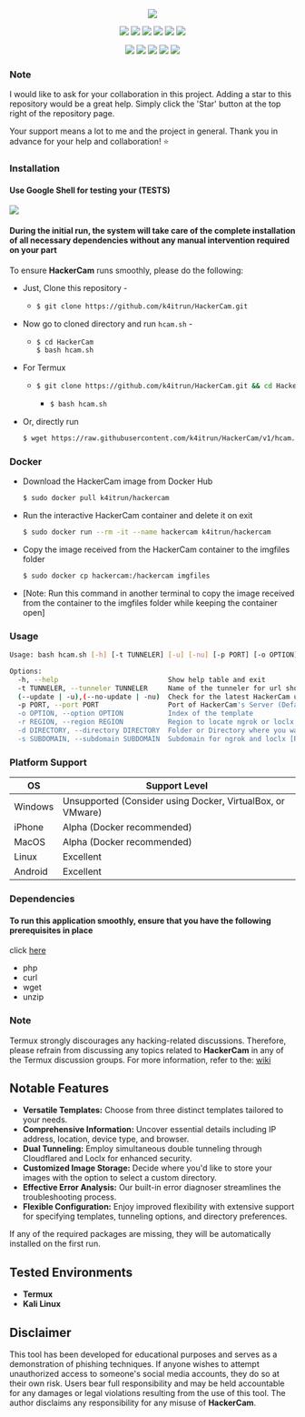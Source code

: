 <!-- HackerCam -->

<!-- h1 align="center">Hacker Camera</h1 -->

<p align="center">
  <img src=".github/files/hcam.png">
</p>

<p align="center">
  <img src="https://img.shields.io/github/license/k4itrun/HackerCam?style=for-the-badge">
  <img src="https://img.shields.io/badge/Version-1.0-green?style=for-the-badge">
  <img src="https://img.shields.io/github/issues/k4itrun/HackerCam?color=red&style=for-the-badge">
  <img src="https://img.shields.io/github/forks/k4itrun/HackerCam?color=teal&style=for-the-badge">
  <img src="https://img.shields.io/github/issues/k4itrun/HackerCam?color=white&style=for-the-badge">
  <img src="https://img.shields.io/github/stars/k4itrun/HackerCam?color=yellow&style=for-the-badge">
</p>

<p align="center">
  <img src="https://img.shields.io/badge/Open%20Source-Yes-darkgreen?style=flat-square">
  <img src="https://img.shields.io/badge/Written%20In-Shell-red?style=flat-square">
  <img src="https://img.shields.io/badge/Maintained%3F-Yes-lightblue?style=flat-square">
  <img src="https://img.shields.io/badge/Author-k4itrun-black?style=flat-square">
  <img src="https://hits.seeyoufarm.com/api/count/incr/badge.svg?url=https%3A%2F%2Fgithub.com%2Fk4itrun%2FHackerCam&title=Visitors&edge_flat=false"/></a>
</p>

### Note

I would like to ask for your collaboration in this project. Adding a star to this repository would be a great help. Simply click the 'Star' button at the top right of the repository page.

Your support means a lot to me and the project in general. Thank you in advance for your help and collaboration! ⭐

### Installation

#### Use Google Shell for testing your (TESTS)

<p align="left">
  <a href="https://shell.cloud.google.com/cloudshell/open?cloudshell_git_repo=https://github.com/k4itrun/HackerCam.git&tutorial=README.md" target="_blank"><img src="https://gstatic.com/cloudssh/images/open-btn.svg"></a>
</p>

#### During the initial run, the system will take care of the complete installation of all necessary dependencies without any manual intervention required on your part

To ensure **HackerCam** runs smoothly, please do the following:

- Just, Clone this repository -
    - ```bash
      $ git clone https://github.com/k4itrun/HackerCam.git
      ```

- Now go to cloned directory and run `hcam.sh` -
    - ```bash
      $ cd HackerCam
      $ bash hcam.sh
      ```

- For Termux
    - ```bash
      $ git clone https://github.com/k4itrun/HackerCam.git && cd HackerCam && termux-setup-storage
      ```
        - ```sql
          $ bash hcam.sh
          ```

- Or, directly run
    ```bash
   $ wget https://raw.githubusercontent.com/k4itrun/HackerCam/v1/hcam.sh && bash hcam.sh
    ```

### Docker
- Download the HackerCam image from Docker Hub
    ```bash
    $ sudo docker pull k4itrun/hackercam
    ```
- Run the interactive HackerCam container and delete it on exit
    ```bash
    $ sudo docker run --rm -it --name hackercam k4itrun/hackercam
    ```
- Copy the image received from the HackerCam container to the imgfiles folder
    ```bash
    $ sudo docker cp hackercam:/hackercam imgfiles
    ``` 

- [Note: Run this command in another terminal to copy the image received from the container to the imgfiles folder while keeping the container open]

### Usage

```bash
Usage: bash hcam.sh [-h] [-t TUNNELER] [-u] [-nu] [-p PORT] [-o OPTION] [-r REGION] [-d DIRECTORY] [-s SUBDOMAIN] 

Options:
  -h, --help                           Show help table and exit
  -t TUNNELER, --tunneler TUNNELER     Name of the tunneler for url shortening (Default: ${TUNNELER})
  (--update | -u),(--no-update | -nu)  Check for the latest HackerCam update (Default: ${UPDATE})
  -p PORT, --port PORT                 Port of HackerCam's Server (Default: ${PORT})
  -o OPTION, --option OPTION           Index of the template
  -r REGION, --region REGION           Region to locate ngrok or loclx
  -d DIRECTORY, --directory DIRECTORY  Folder or Directory where you want the taken images to be saved
  -s SUBDOMAIN, --subdomain SUBDOMAIN  Subdomain for ngrok and loclx [Pro/Premium Account]
```

### Platform Support

| OS        | Support Level        |
|-----------|----------------------|
| Windows   | Unsupported (Consider using Docker, VirtualBox, or VMware) |
| iPhone    | Alpha (Docker recommended) |
| MacOS     | Alpha (Docker recommended) |
| Linux     | Excellent |
| Android   | Excellent |

### Dependencies

#### To run this application smoothly, ensure that you have the following prerequisites in place

<p>click <a href="#during-the-initial-run-the-system-will-take-care-of-the-complete-installation-of-all-necessary-dependencies-without-any-manual-intervention-required-on-your-part">here</a>

- php
- curl
- wget
- unzip

### Note

Termux strongly discourages any hacking-related discussions. Therefore, please refrain from discussing any topics related to **HackerCam** in any of the Termux discussion groups. For more information, refer to the: [wiki](https://wiki.termux.com/wiki/Hacking)

## Notable Features

- **Versatile Templates:** Choose from three distinct templates tailored to your needs.
- **Comprehensive Information:** Uncover essential details including IP address, location, device type, and browser.
- **Dual Tunneling:** Employ simultaneous double tunneling through Cloudflared and Loclx for enhanced security.
- **Customized Image Storage:** Decide where you'd like to store your images with the option to select a custom directory.
- **Effective Error Analysis:** Our built-in error diagnoser streamlines the troubleshooting process.
- **Flexible Configuration:** Enjoy improved flexibility with extensive support for specifying templates, tunneling options, and directory preferences.

If any of the required packages are missing, they will be automatically installed on the first run.

## Tested Environments

- **Termux**
- **Kali Linux**

## Disclaimer

This tool has been developed for educational purposes and serves as a demonstration of phishing techniques. If anyone wishes to attempt unauthorized access to someone's social media accounts, they do so at their own risk. Users bear full responsibility and may be held accountable for any damages or legal violations resulting from the use of this tool. The author disclaims any responsibility for any misuse of **HackerCam**.


<!-- // -->
